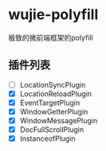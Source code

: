 # wujie-polyfill
极致的微前端框架的polyfill

## 插件列表
- [ ] LocationSyncPlugin
- [x] LocationReloadPlugin
- [x] EventTargetPlugin
- [x] WindowGetterPlugin
- [x] WindowMessagePlugin
- [x] DocFullScrollPlugin
- [x] InstanceofPlugin